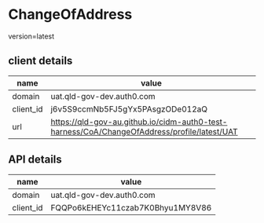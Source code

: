 
# ChangeOfAddress

version=latest

## client details

|name|value|
| --- | --- |
|domain|uat.qld-gov-dev.auth0.com|
|client_id|j6v5S9ccmNb5FJ5gYx5PAsgzODe012aQ|
|url|https://qld-gov-au.github.io/cidm-auth0-test-harness/CoA/ChangeOfAddress/profile/latest/UAT|


## API details

|name|value|
| --- | --- |
|domain|uat.qld-gov-dev.auth0.com|
|client_id|FQQPo6kEHEYc11czab7K0Bhyu1MY8V86|

